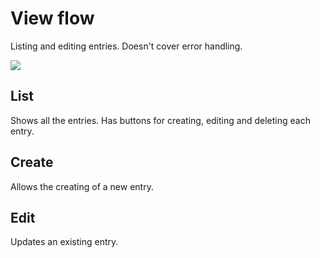 # View flow

Listing and editing entries. Doesn't cover error handling.

![](<../../.gitbook/assets/crud\_flow.drawio (1).png>)

## List

Shows all the entries. Has buttons for creating, editing and deleting each entry.

## Create

Allows the creating of a new entry.

## Edit

Updates an existing entry.
